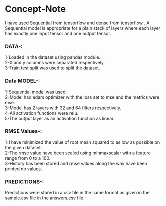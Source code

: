 # Concept-Note
I have used Sequential from tensorflow and dense from tensorflow . A Sequential model is appropriate for a plain stack of layers where each layer has exactly one input tensor and one output tensor.

### DATA-: 
1-Loaded in the dataset using pandas module.<br />
2-X and y columns were separated respectively.<br />
3-Train test split was used to split the dataset.<br />

### Data MODEL-:
1-Sequential model was used.<br />
2-Model had adam optimizer with the loss set to mse and the metrics were mse.<br />
3-Model has 2 layers with 32 and 64 filters respectively.<br />
4-All activation functions were relu.<br />
5-The output layer as an activation function as linear.<br />

### RMSE Values-:
1-I have minimized the value of root mean squared to as low as possible on the given dataset.<br />
2-The rmse value have been scaled using minmaxscalar with a feature range from 0 to a 100.<br />
3-History has been stored and rmse values along the way have been printed no values.<br />

### PREDICTIONS-:
Predictions were stored in a csv file in the same format as given in the sample.csv file in the answers.csv file.<br />
 


